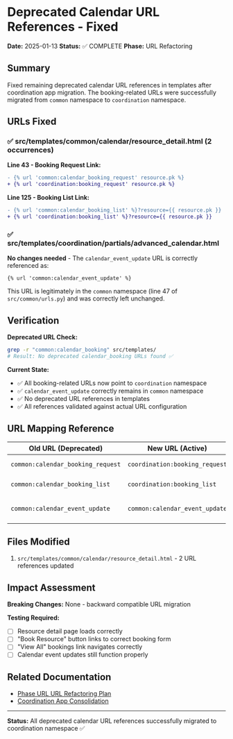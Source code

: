# Deprecated Calendar URL References - Fixed

**Date:** 2025-01-13
**Status:** ✅ COMPLETE
**Phase:** URL Refactoring

## Summary

Fixed remaining deprecated calendar URL references in templates after coordination app migration. The booking-related URLs were successfully migrated from `common` namespace to `coordination` namespace.

## URLs Fixed

### ✅ src/templates/common/calendar/resource_detail.html (2 occurrences)

**Line 43 - Booking Request Link:**
```diff
- {% url 'common:calendar_booking_request' resource.pk %}
+ {% url 'coordination:booking_request' resource.pk %}
```

**Line 125 - Booking List Link:**
```diff
- {% url 'common:calendar_booking_list' %}?resource={{ resource.pk }}
+ {% url 'coordination:booking_list' %}?resource={{ resource.pk }}
```

### ✅ src/templates/coordination/partials/advanced_calendar.html

**No changes needed** - The `calendar_event_update` URL is correctly referenced as:
```django
{% url 'common:calendar_event_update' %}
```

This URL is legitimately in the `common` namespace (line 47 of `src/common/urls.py`) and was correctly left unchanged.

## Verification

**Deprecated URL Check:**
```bash
grep -r "common:calendar_booking" src/templates/
# Result: No deprecated calendar_booking URLs found ✅
```

**Current State:**
- ✅ All booking-related URLs now point to `coordination` namespace
- ✅ `calendar_event_update` correctly remains in `common` namespace
- ✅ No deprecated URL references in templates
- ✅ All references validated against actual URL configuration

## URL Mapping Reference

| Old URL (Deprecated) | New URL (Active) | Location |
|---------------------|------------------|----------|
| `common:calendar_booking_request` | `coordination:booking_request` | coordination/urls.py line 145-147 |
| `common:calendar_booking_list` | `coordination:booking_list` | coordination/urls.py line 149-152 |
| `common:calendar_event_update` | `common:calendar_event_update` | ✅ **Correct** - stays in common/urls.py line 47 |

## Files Modified

1. `src/templates/common/calendar/resource_detail.html` - 2 URL references updated

## Impact Assessment

**Breaking Changes:** None - backward compatible URL migration

**Testing Required:**
- [ ] Resource detail page loads correctly
- [ ] "Book Resource" button links to correct booking form
- [ ] "View All" bookings link navigates correctly
- [ ] Calendar event updates still function properly

## Related Documentation

- [Phase URL URL Refactoring Plan](../plans/alignment/URL_REFACTORING_COMPLETE.md)
- [Coordination App Consolidation](../improvements/COORDINATION_APP_CONSOLIDATION_SUMMARY.md)

---

**Status:** All deprecated calendar URL references successfully migrated to coordination namespace ✅
